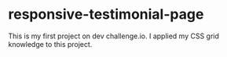 # responsive-testimonial-page

This is my first project on dev challenge.io. I applied my CSS grid knowledge to this project.